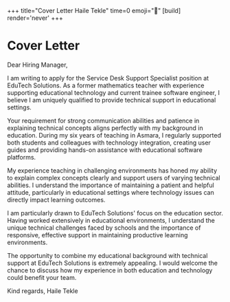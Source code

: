 +++
title="Cover Letter Haile Tekle"
time=0
emoji="📝"
[build]
render='never'
+++

# Cover Letter

Dear Hiring Manager,

I am writing to apply for the Service Desk Support Specialist position at EduTech Solutions. As a former mathematics teacher with experience supporting educational technology and current trainee software engineer, I believe I am uniquely qualified to provide technical support in educational settings.

Your requirement for strong communication abilities and patience in explaining technical concepts aligns perfectly with my background in education. During my six years of teaching in Asmara, I regularly supported both students and colleagues with technology integration, creating user guides and providing hands-on assistance with educational software platforms.

My experience teaching in challenging environments has honed my ability to explain complex concepts clearly and support users of varying technical abilities. I understand the importance of maintaining a patient and helpful attitude, particularly in educational settings where technology issues can directly impact learning outcomes.

I am particularly drawn to EduTech Solutions' focus on the education sector. Having worked extensively in educational environments, I understand the unique technical challenges faced by schools and the importance of responsive, effective support in maintaining productive learning environments.

The opportunity to combine my educational background with technical support at EduTech Solutions is extremely appealing. I would welcome the chance to discuss how my experience in both education and technology could benefit your team.

Kind regards,
Haile Tekle
